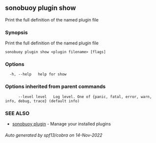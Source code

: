 ## sonobuoy plugin show

Print the full definition of the named plugin file

### Synopsis

Print the full definition of the named plugin file

```
sonobuoy plugin show <plugin filename> [flags]
```

### Options

```
  -h, --help   help for show
```

### Options inherited from parent commands

```
      --level level   Log level. One of {panic, fatal, error, warn, info, debug, trace} (default info)
```

### SEE ALSO

* [sonobuoy plugin](sonobuoy_plugin.md)	 - Manage your installed plugins

###### Auto generated by spf13/cobra on 14-Nov-2022
